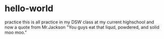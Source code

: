 # hello-world
practice
this is all practice in my DSW class at my current highschool
and now a quote from Mr.Jackson "You guys eat that liqud, powdered, and solid moo moo."
